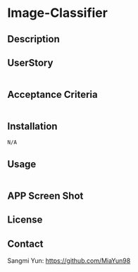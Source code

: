 # Image-Classifier


## Description 


## UserStory 

```md


```

## Acceptance Criteria

```md

```

## Installation 

```md
N/A
```

## Usage 

```md

```

## APP Screen Shot 


## License 



## Contact 
Sangmi Yun: https://github.com/MiaYun98
